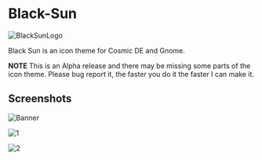 # Black-Sun
![BlackSunLogo](https://github.com/user-attachments/assets/29c9b3ca-72d2-4038-9f33-f99af880ddd6)

Black Sun is an icon theme for Cosmic DE and Gnome.

**NOTE** This is an Alpha release and there may be missing some parts of the icon theme. Please bug report it, the faster you do it the faster I can make it.

Screenshots
--

![Banner](https://github.com/user-attachments/assets/56078897-461b-4809-821c-07b74793955c)

![1](https://github.com/user-attachments/assets/fffa8a2f-f62c-4066-8fec-3f0563d56cbe)

![2](https://github.com/user-attachments/assets/02d1e871-2119-4b32-9c4c-f44c8337ad71)
